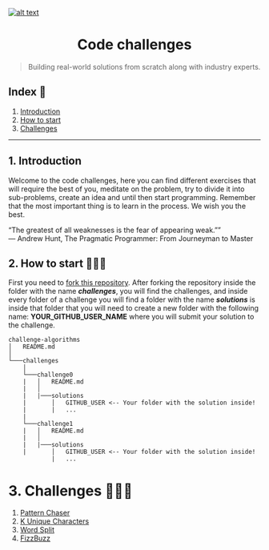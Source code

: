 <a href="https://www.core-code.io/">

![alt text](https://uploads-ssl.webflow.com/5eb2f56932c3562feab232e3/5f73550d00249e7e96c9f3de_Logo.png "corecodeio")

</a>

<h1 align="center">Code challenges</h1> 

>Building real-world solutions
from scratch along with
industry experts.


## Index 🧐

1. [Introduction](#1-introduction)
2. [How to start](#2-howtostart)
3. [Challenges](#3-challenges)
------

## 1. Introduction
<p>Welcome to the code challenges, here you can find different exercises that will require the best of you, meditate on the problem, try to divide it into sub-problems, create an idea and until then start programming. Remember that the most important thing is to learn in the process. We wish you the best.</p>
<p>
<q>The greatest of all weaknesses is the fear of appearing weak.”</q>
<br>
― Andrew Hunt, The Pragmatic Programmer: From Journeyman to Master
</p>


## 2. How to start 👩🏽‍🏫
<p>First you need to <a href="https://docs.github.com/en/free-pro-team@latest/github/getting-started-with-github/fork-a-repo">fork this repository</a>. After forking the repository inside the folder with the name <b><i>challenges</i></b>, you will find the challenges, and inside every folder of a challenge you will find a folder with the name <b><i>solutions</i></b> is inside that folder that you will need to create a new folder with the following name: <b>YOUR_GITHUB_USER_NAME</b> where you will submit your solution to the challenge.</p>

```
challenge-algorithms
│   README.md
│   
└───challenges
    │
    └───challenge0
    |   │   README.md
    |   │
    |   |───solutions
    |       │   GITHUB_USER <-- Your folder with the solution inside! 
    |       |   ...
    |
    └───challenge1
    |   │   README.md
    |   │
    |   |───solutions
    |       │   GITHUB_USER <-- Your folder with the solution inside!
            |   ...
```

# 3. Challenges 👨🏻‍💻

1. [Pattern Chaser]()
2. [K Unique Characters]()
3. [Word Split]()
4. [FizzBuzz]()